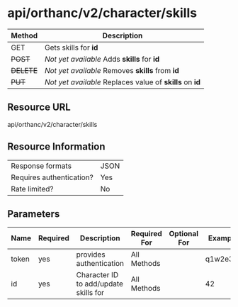 # api/orthanc/v2/character/skills

|Method | Description |
| --- | ---
| GET | Gets skills for **id**
|  ~~POST~~| *Not yet available* Adds **skills** for **id**
| ~~DELETE~~ | *Not yet available* Removes **skills** from **id**
| ~~PUT~~ | *Not yet available* Replaces value of **skills** on **id**

## Resource URL
api/orthanc/v2/character/skills

## Resource Information
|||
|--|--|
|Response formats | JSON |
|Requires authentication?| Yes |
|Rate limited? | No |

## Parameters
| Name | Required | Description | Required For | Optional For | Example
|--|--|--|--|--|--
token | yes | provides authentication | All Methods | | q1w2e3r4
id | yes | Character ID to add/update skills for | All Methods | | 42


